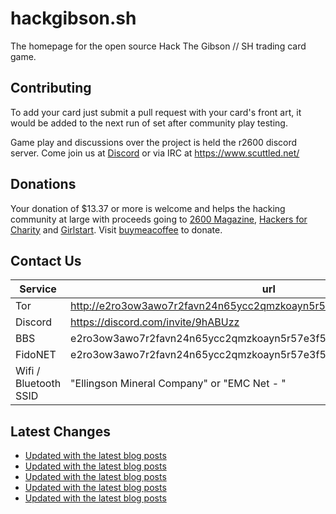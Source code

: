 # hackgibson.sh
The homepage for the open source Hack The Gibson // SH trading card game.


## Contributing

To add your card just submit a pull request with your card's front art, it would be added to the next run of set after community play testing.

Game play and discussions over the project is held the r2600 discord server. Come join us at [Discord](https://discord.com/invite/9hABUzz) or via IRC at https://www.scuttled.net/


## Donations

Your donation of $13.37 or more is welcome and helps the hacking community at large with proceeds going to [2600 Magazine](https://2600.com/), [Hackers for Charity](https://hackersforcharity.org) and [Girlstart](https://girlstart.org).  Visit [buymeacoffee](https://www.buymeacoffee.com/hackgibson.sh) to donate.


## Contact Us

Service | url
-|-
Tor | http://e2ro3ow3awo7r2favn24n65ycc2qmzkoayn5r57e3f56nvjwdcgg32ad.onion
Discord | https://discord.com/invite/9hABUzz
BBS | e2ro3ow3awo7r2favn24n65ycc2qmzkoayn5r57e3f56nvjwdcgg32ad.onion:23
FidoNET | e2ro3ow3awo7r2favn24n65ycc2qmzkoayn5r57e3f56nvjwdcgg32ad.onion:24554
Wifi / Bluetooth SSID | "Ellingson Mineral Company" or "EMC Net - <fidonet address>"

## Latest Changes
<!-- BLOG-POST-LIST:START -->
- [Updated with the latest blog posts](https://github.com/DFW2600/hackgibson.sh/commit/eefb29e86f9add407d5d34a819ac563c3cc6a5a5)
- [Updated with the latest blog posts](https://github.com/DFW2600/hackgibson.sh/commit/e3ad5b78a8794a628ceb3d8399ab1676c2179673)
- [Updated with the latest blog posts](https://github.com/DFW2600/hackgibson.sh/commit/e6e9eb2834045ea80672a59594b0291d13f67b0e)
- [Updated with the latest blog posts](https://github.com/DFW2600/hackgibson.sh/commit/dc659c46c73ce2d7af60af479299413537b37e7f)
- [Updated with the latest blog posts](https://github.com/DFW2600/hackgibson.sh/commit/e714e0c6de419bcff4ef9fc7cf7d8cb3d36b3a86)
<!-- BLOG-POST-LIST:END -->
